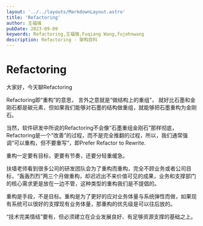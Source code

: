 ```yaml
---
layout: '../../layouts/MarkdownLayout.astro'
title: 'Refactoring'
author: 王福强
pubDate: 2023-09-09
keywords: Refactoring,王福强,Fuqiang Wang,fujohnwang
description: Refactoring - 架构百科
---
```


# Refactoring

大家好，今天聊Refactoring

Refactoring即“重构”的意思， 言外之意就是“做结构上的重组”， 就好比石墨和金刚石都是碳元素，但如果我们能够对石墨的结构做重组，就能够把石墨重构为金刚石。

当然，软件研发中所说的Refactoring不会像“石墨重组金刚石”那样彻底，Refactoring是一个“改善”的过程，而不是完全推翻的过程，所以，我们通常强调“可以重构，但不要重写”，即Prefer Refactor to Rewrite.

重构一定要有目标，更要有节奏，还要分轻重缓急。

扶墙老师看到很多公司的研发团队会为了重构而重构，完全不顾业务或者公司目标，“轰轰烈烈”两三个月做重构，却迟迟出不来价值可见的成果，业务和支撑部门的核心需求更是放在一边不管，这种类型的重构我们是不提倡的。

重构是手段，不是目标。重构是为了更好的应对业务体量与系统弹性而做，如果现有系统可以很好的支撑现有业务体量，那重构的优先级是可以往后放的。

“技术完美情结”要有，但必须建立在企业发展良好、有足够资源支撑的基础之上。

